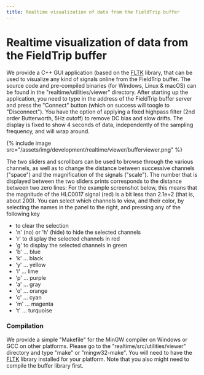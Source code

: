 ```yaml
---
title: Realtime visualization of data from the FieldTrip buffer
---
```


# Realtime visualization of data from the FieldTrip buffer

We provide a C++ GUI application (based on the [FLTK](http://www.fltk.org) library, that can be used to visualize any kind of signals online from the FieldTrip buffer. The source code and pre-compiled binaries (for Windows, Linux & macOS) can be found in the "realtime/utilities/viewer" directory. After starting up the application, you need to type in the address of the FieldTrip buffer server and press the "Connect" button (which on success will toogle to "Disconnect"). You have the option of applying a fixed highpass filter (2nd order Butterworth, 5Hz cutoff) to remove DC bias and slow drifts.
The display is fixed to show 4 seconds of data, independently of the sampling frequency, and will wrap around.

{% include image src="/assets/img/development/realtime/viewer/bufferviewer.png" %}

The two sliders and scrollbars can be used to browse through the various channels, as well as to change the distance between successive channels ("space") and the magnification of the signals ("scale"). The number that is displayed between the two sliders prints corresponds to the distance between two zero lines: For the example screenshot below, this means that the magnitude of the HLC0017 signal (red) is a bit less than 2.1e+2 (that is, about 200). You can select which channels to view, and their color, by selecting the names in the panel to the right, and pressing any of the following key

- <space> to clear the selection
- 'n' (no) or 'h' (hide) to hide the selected channels
- 'r' to display the selected channels in red
- 'g' to display the selected channels in green
- 'b' ... blue
- 'k' ... black
- 'y' ... yellow
- 'l' ... lime
- 'p' ... purple
- 'a' ... gray
- 'o' ... orange
- 'c' ... cyan
- 'm' ... magenta
- 't' ... turquoise

### Compilation

We provide a simple "Makefile" for the MinGW compiler on Windows or GCC on other platforms. Please go to the "realtime/src/utilities/viewer" directory and type "make" or "mingw32-make". You will need to have the [FLTK](http://www.fltk.org) library installed for your platform. Note that you also might need to compile the buffer library first.
